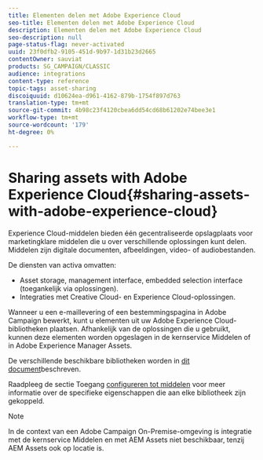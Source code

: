 ```yaml
---
title: Elementen delen met Adobe Experience Cloud
seo-title: Elementen delen met Adobe Experience Cloud
description: Elementen delen met Adobe Experience Cloud
seo-description: null
page-status-flag: never-activated
uuid: 23f0dfb2-9105-451d-9b97-1d31b23d2665
contentOwner: sauviat
products: SG_CAMPAIGN/CLASSIC
audience: integrations
content-type: reference
topic-tags: asset-sharing
discoiquuid: d10624ea-d961-4162-879b-1754f897d763
translation-type: tm+mt
source-git-commit: 4b98c23f4120cbea6dd54cd68b61202e74bee3e1
workflow-type: tm+mt
source-wordcount: '179'
ht-degree: 0%

---
```



# Sharing assets with Adobe Experience Cloud{#sharing-assets-with-adobe-experience-cloud}

Experience Cloud-middelen bieden één gecentraliseerde opslagplaats voor marketingklare middelen die u over verschillende oplossingen kunt delen. Middelen zijn digitale documenten, afbeeldingen, video- of audiobestanden.

De diensten van activa omvatten:

* Asset storage, management interface, embedded selection interface (toegankelijk via oplossingen).
* Integraties met Creative Cloud- en Experience Cloud-oplossingen.

Wanneer u een e-maillevering of een bestemmingspagina in Adobe Campaign bewerkt, kunt u elementen uit uw Adobe Experience Cloud-bibliotheken plaatsen. Afhankelijk van de oplossingen die u gebruikt, kunnen deze elementen worden opgeslagen in de kernservice Middelen of in Adobe Experience Manager Assets.

De verschillende beschikbare bibliotheken worden in [dit document](https://docs.adobe.com/content/help/en/core-services/interface/assets/experience-cloud-assets.html)beschreven.

Raadpleeg de sectie Toegang [configureren tot middelen](../../integrations/using/configuring-access-to-assets.md) voor meer informatie over de specifieke eigenschappen die aan elke bibliotheek zijn gekoppeld.

>[!NOTE]
>
>In de context van een Adobe Campaign On-Premise-omgeving is integratie met de kernservice Middelen en met AEM Assets niet beschikbaar, tenzij AEM Assets ook op locatie is.

